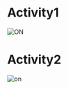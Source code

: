 # Activity1
![ON](https://user-images.githubusercontent.com/81506807/116284863-2cee6800-a7ab-11eb-8272-136614c9671b.PNG)
# Activity2
![on](https://user-images.githubusercontent.com/81506807/116449129-76a48480-a877-11eb-875c-fb03a3b58e09.PNG)